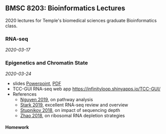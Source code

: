 ## BMSC 8203: Bioinformatics Lectures

2020 lectures for Temple's biomedical sciences graduate Bioinformatics class.

### RNA-seq
*2020-03-17*

### Epigenetics and Chromatin State
*2020-03-24*

- slides [Powerpoint](rnaseq/rnaseq.pptx), [PDF](rnaseq/rnaseq.pdf)
- TCC-GUI RNA-seq web app <https://infinityloop.shinyapps.io/TCC-GUI/>
- References
  - [Nguyen 2019](rnaseq/Nguyen2019_pathway_analysis_review.pdf), on pathway analysis
  - [Stark 2019](rnaseq/stark2019_RNAseq_review.pdf), excellent RNA-seq review and overview
  - [Stupnikov 2018](rnaseq/stupnikov2018_depth_impact_on_RNAseq.pdf), on impact of sequencing depth
  - [Zhao 2018](rnaseq/zhao2018_polA_selection_vs_ribosomal_depletion.pdf), on ribosomal RNA depletion strategies

#### Homework

